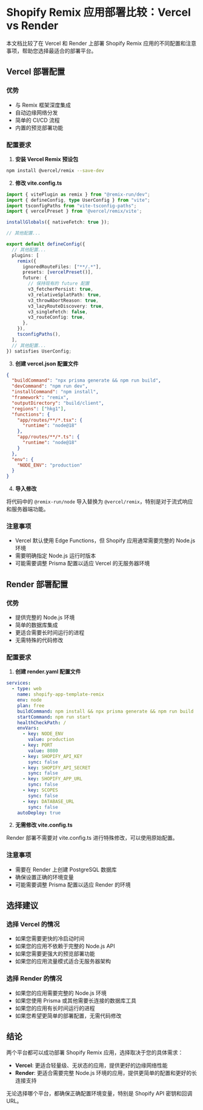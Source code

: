 # Shopify Remix 应用部署比较：Vercel vs Render

本文档比较了在 Vercel 和 Render 上部署 Shopify Remix 应用的不同配置和注意事项，帮助您选择最适合的部署平台。

## Vercel 部署配置

### 优势

- 与 Remix 框架深度集成
- 自动边缘网络分发
- 简单的 CI/CD 流程
- 内置的预览部署功能

### 配置要求

1. **安装 Vercel Remix 预设包**

```bash
npm install @vercel/remix --save-dev
```

2. **修改 vite.config.ts**

```typescript
import { vitePlugin as remix } from "@remix-run/dev";
import { defineConfig, type UserConfig } from "vite";
import tsconfigPaths from "vite-tsconfig-paths";
import { vercelPreset } from '@vercel/remix/vite';

installGlobals({ nativeFetch: true });

// 其他配置...

export default defineConfig({
  // 其他配置...
  plugins: [
    remix({
      ignoredRouteFiles: ["**/.*"],
      presets: [vercelPreset()],
      future: {
        // 保持现有的 future 配置
        v3_fetcherPersist: true,
        v3_relativeSplatPath: true,
        v3_throwAbortReason: true,
        v3_lazyRouteDiscovery: true,
        v3_singleFetch: false,
        v3_routeConfig: true,
      },
    }),
    tsconfigPaths(),
  ],
  // 其他配置...
}) satisfies UserConfig;
```

3. **创建 vercel.json 配置文件**

```json
{
  "buildCommand": "npx prisma generate && npm run build",
  "devCommand": "npm run dev",
  "installCommand": "npm install",
  "framework": "remix",
  "outputDirectory": "build/client",
  "regions": ["hkg1"],
  "functions": {
    "app/routes/**/*.tsx": {
      "runtime": "node@18"
    },
    "app/routes/**/*.ts": {
      "runtime": "node@18"
    }
  },
  "env": {
    "NODE_ENV": "production"
  }
}
```

4. **导入修改**

将代码中的 `@remix-run/node` 导入替换为 `@vercel/remix`，特别是对于流式响应和服务器端功能。

### 注意事项

- Vercel 默认使用 Edge Functions，但 Shopify 应用通常需要完整的 Node.js 环境
- 需要明确指定 Node.js 运行时版本
- 可能需要调整 Prisma 配置以适应 Vercel 的无服务器环境

## Render 部署配置

### 优势

- 提供完整的 Node.js 环境
- 简单的数据库集成
- 更适合需要长时间运行的进程
- 无需特殊的代码修改

### 配置要求

1. **创建 render.yaml 配置文件**

```yaml
services:
  - type: web
    name: shopify-app-template-remix
    env: node
    plan: free
    buildCommand: npm install && npx prisma generate && npm run build
    startCommand: npm run start
    healthCheckPath: /
    envVars:
      - key: NODE_ENV
        value: production
      - key: PORT
        value: 8080
      - key: SHOPIFY_API_KEY
        sync: false
      - key: SHOPIFY_API_SECRET
        sync: false
      - key: SHOPIFY_APP_URL
        sync: false
      - key: SCOPES
        sync: false
      - key: DATABASE_URL
        sync: false
    autoDeploy: true
```

2. **无需修改 vite.config.ts**

Render 部署不需要对 vite.config.ts 进行特殊修改，可以使用原始配置。

### 注意事项

- 需要在 Render 上创建 PostgreSQL 数据库
- 确保设置正确的环境变量
- 可能需要调整 Prisma 配置以适应 Render 的环境

## 选择建议

### 选择 Vercel 的情况

- 如果您需要更快的冷启动时间
- 如果您的应用不依赖于完整的 Node.js API
- 如果您需要更强大的预览部署功能
- 如果您的应用流量模式适合无服务器架构

### 选择 Render 的情况

- 如果您的应用需要完整的 Node.js 环境
- 如果您使用 Prisma 或其他需要长连接的数据库工具
- 如果您的应用有长时间运行的进程
- 如果您希望更简单的部署配置，无需代码修改

## 结论

两个平台都可以成功部署 Shopify Remix 应用，选择取决于您的具体需求：

- **Vercel**: 更适合轻量级、无状态的应用，提供更好的边缘网络性能
- **Render**: 更适合需要完整 Node.js 环境的应用，提供更简单的配置和更好的长连接支持

无论选择哪个平台，都确保正确配置环境变量，特别是 Shopify API 密钥和回调 URL。
